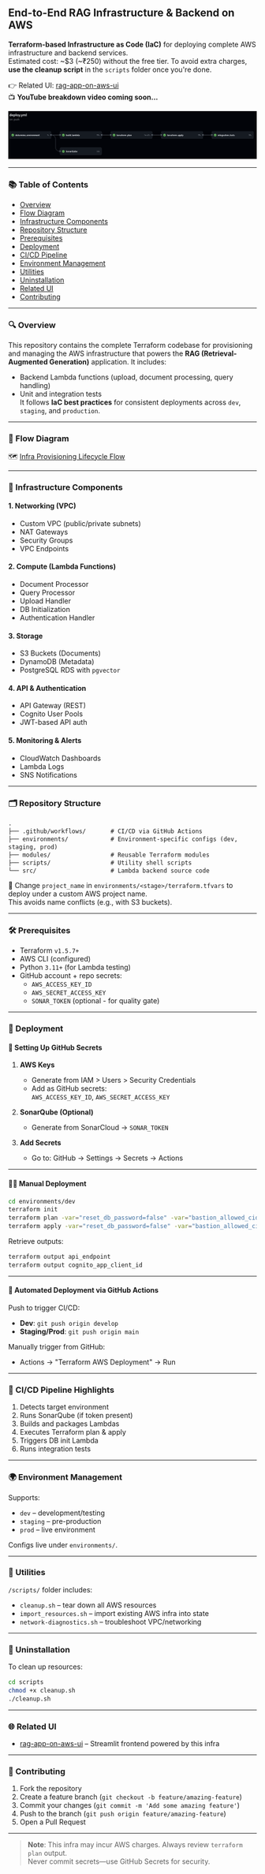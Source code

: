 ## End-to-End RAG Infrastructure & Backend on AWS

**Terraform-based Infrastructure as Code (IaC)** for deploying complete AWS infrastructure and backend services.  
Estimated cost: ~$3 (~₹250) without the free tier. To avoid extra charges, **use the cleanup script** in the `scripts` folder once you're done.

👉 Related UI: [rag-app-on-aws-ui](https://github.com/genieincodebottle/rag-app-on-aws-ui)  
📺 **YouTube breakdown video coming soon...**

![pipeline](./images/pipeline.png)

---

### 📚 Table of Contents

- [Overview](#overview)
- [Flow Diagram](#flow-diagram)
- [Infrastructure Components](#infrastructure-components)
- [Repository Structure](#repository-structure)
- [Prerequisites](#prerequisites)
- [Deployment](#deployment)
- [CI/CD Pipeline](#cicd-pipeline)
- [Environment Management](#environment-management)
- [Utilities](#utilities)
- [Uninstallation](#uninstallation)
- [Related UI](#related-ui)
- [Contributing](#contributing)

---

### 🔍 Overview

This repository contains the complete Terraform codebase for provisioning and managing the AWS infrastructure that powers the **RAG (Retrieval-Augmented Generation)** application.
It includes:
- Backend Lambda functions (upload, document processing, query handling)
- Unit and integration tests  
It follows **IaC best practices** for consistent deployments across `dev`, `staging`, and `production`.

---

### 🔁 Flow Diagram

🗺️ [Infra Provisioning Lifecycle Flow](https://github.com/genieincodebottle/rag-app-on-aws/blob/main/images/infra_provisioning_sequence.png)

---

### 🧱 Infrastructure Components

#### 1. **Networking (VPC)**
- Custom VPC (public/private subnets)
- NAT Gateways
- Security Groups
- VPC Endpoints

#### 2. **Compute (Lambda Functions)**
- Document Processor
- Query Processor
- Upload Handler
- DB Initialization
- Authentication Handler

#### 3. **Storage**
- S3 Buckets (Documents)
- DynamoDB (Metadata)
- PostgreSQL RDS with `pgvector`

#### 4. **API & Authentication**
- API Gateway (REST)
- Cognito User Pools
- JWT-based API auth

#### 5. **Monitoring & Alerts**
- CloudWatch Dashboards
- Lambda Logs
- SNS Notifications

---

### 🗂️ Repository Structure

```
.
├── .github/workflows/       # CI/CD via GitHub Actions
├── environments/            # Environment-specific configs (dev, staging, prod)
├── modules/                 # Reusable Terraform modules
├── scripts/                 # Utility shell scripts
└── src/                     # Lambda backend source code
```

🔧 Change `project_name` in `environments/<stage>/terraform.tfvars` to deploy under a custom AWS project name.  
This avoids name conflicts (e.g., with S3 buckets).

---

### 🛠️ Prerequisites

- Terraform `v1.5.7+`
- AWS CLI (configured)
- Python `3.11+` (for Lambda testing)
- GitHub account + repo secrets:
  - `AWS_ACCESS_KEY_ID`
  - `AWS_SECRET_ACCESS_KEY`
  - `SONAR_TOKEN` (optional - for quality gate)

---

### 🚀 Deployment

#### 🔐 Setting Up GitHub Secrets

1. **AWS Keys**
   - Generate from IAM > Users > Security Credentials
   - Add as GitHub secrets:  
     `AWS_ACCESS_KEY_ID`, `AWS_SECRET_ACCESS_KEY`

2. **SonarQube (Optional)**
   - Generate from SonarCloud → `SONAR_TOKEN`

3. **Add Secrets**
   - Go to: GitHub → Settings → Secrets → Actions

---

#### 🧑‍💻 Manual Deployment

```bash
cd environments/dev
terraform init
terraform plan -var="reset_db_password=false" -var="bastion_allowed_cidr=['0.0.0.0/0']"
terraform apply -var="reset_db_password=false" -var="bastion_allowed_cidr=['0.0.0.0/0']"
```

Retrieve outputs:
```bash
terraform output api_endpoint
terraform output cognito_app_client_id
```

---

#### 🤖 Automated Deployment via GitHub Actions

Push to trigger CI/CD:

- **Dev**: `git push origin develop`  
- **Staging/Prod**: `git push origin main`

Manually trigger from GitHub:
- Actions → "Terraform AWS Deployment" → Run

---

### 🔄 CI/CD Pipeline Highlights

1. Detects target environment  
2. Runs SonarQube (if token present)  
3. Builds and packages Lambdas  
4. Executes Terraform plan & apply  
5. Triggers DB init Lambda  
6. Runs integration tests

---

### 🌍 Environment Management

Supports:

- `dev` – development/testing
- `staging` – pre-production
- `prod` – live environment

Configs live under `environments/`.

---

### 🧰 Utilities

`/scripts/` folder includes:

- `cleanup.sh` – tear down all AWS resources
- `import_resources.sh` – import existing AWS infra into state
- `network-diagnostics.sh` – troubleshoot VPC/networking

---

### 🧹 Uninstallation

To clean up resources:

```bash
cd scripts
chmod +x cleanup.sh
./cleanup.sh
```

---

### 🌐 Related UI

- [rag-app-on-aws-ui](https://github.com/genieincodebottle/rag-app-on-aws-ui) – Streamlit frontend powered by this infra

---

### 🤝 Contributing

1. Fork the repository
2. Create a feature branch (`git checkout -b feature/amazing-feature`)
3. Commit your changes (`git commit -m 'Add some amazing feature'`)
4. Push to the branch (`git push origin feature/amazing-feature`)
5. Open a Pull Request

---

> **Note**: This infra may incur AWS charges. Always review `terraform plan` output.  
> Never commit secrets—use GitHub Secrets for security.